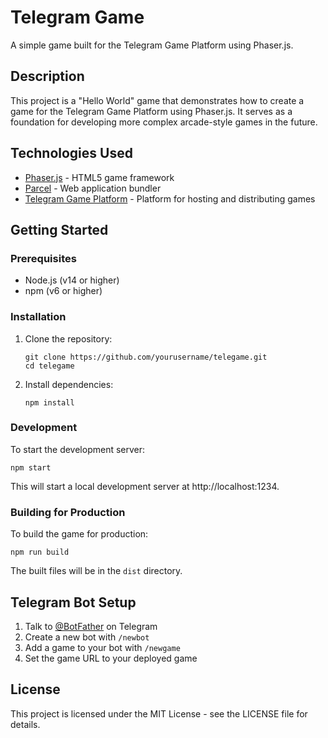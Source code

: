 # Telegram Game

A simple game built for the Telegram Game Platform using Phaser.js.

## Description

This project is a "Hello World" game that demonstrates how to create a game for the Telegram Game Platform using Phaser.js. It serves as a foundation for developing more complex arcade-style games in the future.

## Technologies Used

- [Phaser.js](https://phaser.io/) - HTML5 game framework
- [Parcel](https://parceljs.org/) - Web application bundler
- [Telegram Game Platform](https://core.telegram.org/bots/games) - Platform for hosting and distributing games

## Getting Started

### Prerequisites

- Node.js (v14 or higher)
- npm (v6 or higher)

### Installation

1. Clone the repository:
   ```
   git clone https://github.com/yourusername/telegame.git
   cd telegame
   ```

2. Install dependencies:
   ```
   npm install
   ```

### Development

To start the development server:

```
npm start
```

This will start a local development server at http://localhost:1234.

### Building for Production

To build the game for production:

```
npm run build
```

The built files will be in the `dist` directory.

## Telegram Bot Setup

1. Talk to [@BotFather](https://t.me/botfather) on Telegram
2. Create a new bot with `/newbot`
3. Add a game to your bot with `/newgame`
4. Set the game URL to your deployed game

## License

This project is licensed under the MIT License - see the LICENSE file for details.
